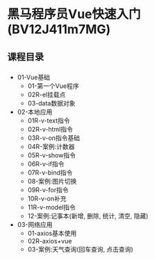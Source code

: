 # 黑马程序员Vue快速入门(BV12J411m7MG)

## 课程目录
###
- 01-Vue基础
	- 01-第一个Vue程序
	- 02R-el挂载点
	- 03-data数据对象
- 02-本地应用
	- 01R-v-text指令
	- 02R-v-html指令
	- 03R-v-on指令基础
	- 04R-案例:计数器
	- 05R-v-show指令
	- 06R-v-if指令
	- 07R-v-bind指令
	- 08-案例:图片切换
	- 09R-v-for指令
	- 10R-v-on补充
	- 11R-v-model指令
	- 12-案例:记事本(新增, 删除, 统计, 清空, 隐藏)
- 03-网络应用
	- 01-axios基本使用
	- 02R-axios+vue
	- 03-案例:天气查询(回车查询, 点击查询)